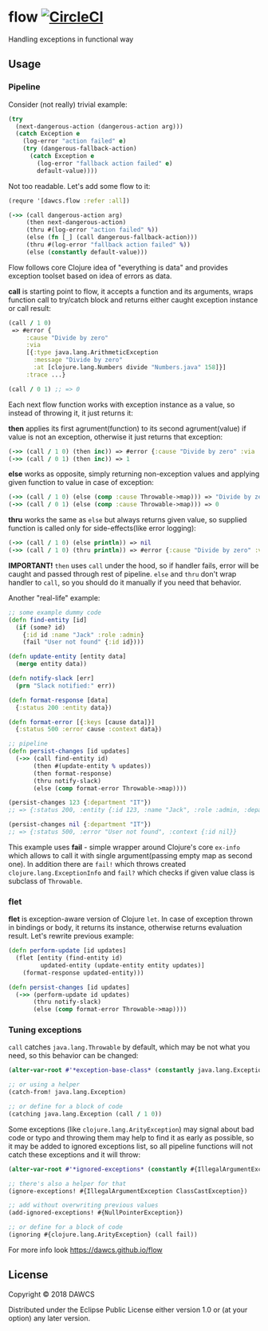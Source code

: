 # flow [![CircleCI](https://circleci.com/gh/dawcs/flow/tree/master.svg?style=svg)](https://circleci.com/gh/dawcs/flow/tree/master)

Handling exceptions in functional way

## Usage

### Pipeline

Consider (not really) trivial example:
```clojure
(try
  (next-dangerous-action (dangerous-action arg)))
  (catch Exception e
    (log-error "action failed" e)
    (try (dangerous-fallback-action)
      (catch Exception e
        (log-error "fallback action failed" e)
        default-value))))
```
Not too readable. Let's add some flow to it:

```clojure
(requre '[dawcs.flow :refer :all])

(->> (call dangerous-action arg)
     (then next-dangerous-action)
     (thru #(log-error "action failed" %))
     (else (fn [_] (call dangerous-fallback-action)))
     (thru #(log-error "fallback action failed" %))
     (else (constantly default-value)))
```

Flow follows core Clojure idea of "everything is data" and provides exception toolset based on idea of errors as data.

**call** is starting point to flow, it accepts a function and its arguments, wraps function call to try/catch block and returns either caught exception instance or call result:
```clojure
(call / 1 0)
 => #error {
     :cause "Divide by zero"
     :via
     [{:type java.lang.ArithmeticException
       :message "Divide by zero"
       :at [clojure.lang.Numbers divide "Numbers.java" 158]}]
     :trace ...}

(call / 0 1) ;; => 0
```

Each next flow function works with exception instance as a value, so instead of throwing it, it just returns it:

**then** applies its first agrument(function) to its second agrument(value) if value is not an exception, otherwise it just returns that exception:
```clojure
(->> (call / 1 0) (then inc)) => #error {:cause "Divide by zero" :via ...}
(->> (call / 0 1) (then inc)) => 1
```

**else** works as opposite, simply returning non-exception values and applying given function to value in case of exception:
```clojure
(->> (call / 1 0) (else (comp :cause Throwable->map))) => "Divide by zero"
(->> (call / 0 1) (else (comp :cause Throwable->map))) => 0
```

**thru** works the same as `else` but always returns given value, so supplied function is called only for side-effects(like error logging):
```clojure
(->> (call / 1 0) (else println)) => nil
(->> (call / 1 0) (thru println)) => #error {:cause "Divide by zero" :via ...}
```

**IMPORTANT!** `then` uses `call` under the hood, so if handler fails, error will be caught and passed through rest of pipeline. `else` and `thru` don't wrap handler to `call`, so you should do it manually if you need that behavior.

Another "real-life" example:

```clojure
;; some example dummy code
(defn find-entity [id]
  (if (some? id)
    {:id id :name "Jack" :role :admin}
    (fail "User not found" {:id id})))

(defn update-entity [entity data]
  (merge entity data))

(defn notify-slack [err]
  (prn "Slack notified:" err))

(defn format-response [data]
  {:status 200 :entity data})

(defn format-error [{:keys [cause data]}]
  {:status 500 :error cause :context data})

;; pipeline
(defn persist-changes [id updates]
  (->> (call find-entity id)
       (then #(update-entity % updates))
       (then format-response)
       (thru notify-slack)
       (else (comp format-error Throwable->map))))

(persist-changes 123 {:department "IT"})
;; => {:status 200, :entity {:id 123, :name "Jack", :role :admin, :department "IT"}}

(persist-changes nil {:department "IT"})
;; => {:status 500, :error "User not found", :context {:id nil}}
```

This example uses **fail** - simple wrapper around Clojure's core `ex-info` which allows to call it with single argument(passing empty map as second one). In addition there are `fail!` which throws created `clojure.lang.ExceptionInfo` and `fail?` which checks if given value class is subclass of `Throwable`.

### flet

**flet** is exception-aware version of Clojure `let`. In case of exception thrown in bindings or body, it returns its instance, otherwise returns evaluation result.
Let's rewrite previous example:

```clojure
(defn perform-update [id updates]
  (flet [entity (find-entity id)
         updated-entity (update-entity entity updates)]
    (format-response updated-entity)))

(defn persist-changes [id updates]
  (->> (perform-update id updates)
       (thru notify-slack)
       (else (comp format-error Throwable->map))))
```

### Tuning exceptions

`call` catches `java.lang.Throwable` by default, which may be not what you need, so this behavior can be changed:
```clojure
(alter-var-root #'*exception-base-class* (constantly java.lang.Exception))

;; or using a helper
(catch-from! java.lang.Exception)

;; or define for a block of code
(catching java.lang.Exception (call / 1 0))
```
Some exceptions (like `clojure.lang.ArityException`) may signal about bad code or typo and throwing them may help to find it as early as possible, so it may be added to ignored exceptions list, so all pipeline functions will not catch these exceptions and it will throw:
```clojure
(alter-var-root #'*ignored-exceptions* (constantly #{IllegalArgumentException ClassCastException}))

;; there's also a helper for that
(ignore-exceptions! #{IllegalArgumentException ClassCastException})

;; add without overwriting previous values
(add-ignored-exceptions! #{NullPointerException})

;; or define for a block of code
(ignoring #{clojure.lang.ArityException} (call fail))
```

For more info look https://dawcs.github.io/flow


## License

Copyright © 2018 DAWCS

Distributed under the Eclipse Public License either version 1.0 or (at
your option) any later version.
